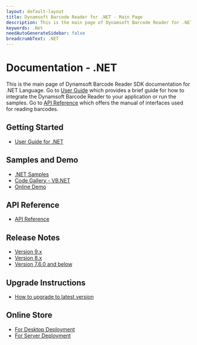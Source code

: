 ```yaml
---
layout: default-layout
title: Dynamsoft Barcode Reader for .NET - Main Page
description: This is the main page of Dynamsoft Barcode Reader for .NET SDK.
keywords: .Net
needAutoGenerateSidebar: false
breadcrumbText: .NET
---
```


# Documentation - .NET

This is the main page of Dynamsoft Barcode Reader SDK documentation for .NET Language. Go to [User Guide](#getting-started) which provides a brief guide for how to integrate the Dynamsoft Barcode Reader to your application or run the samples. Go to [API Reference](#api-reference) which offers the manual of interfaces used for reading barcodes.



## Getting Started
- [User Guide for .NET](user-guide.md)

## Samples and Demo

- <a href="https://github.com/Dynamsoft/barcode-reader-dotnet-samples" target="_blank">.NET Samples</a>
- <a href="https://www.dynamsoft.com/barcode-reader/resources/code-gallery/?tag=vb.net" target="_blank">Code Gallery - VB.NET</a>
- <a href="https://demo.dynamsoft.com/barcode-reader/" target="_blank">Online Demo</a>

## API Reference
- [API Reference](api-reference/index.md)

## Release Notes
- [Version 9.x](release-notes/dotnet-9.md)
- [Version 8.x](release-notes/dotnet-8.md)
- [Version 7.6.0 and below](release-notes/dotnet-7.md)

## Upgrade Instructions
- [How to upgrade to latest version](upgrade-instruction.md)

## Online Store

- <a href="https://www.dynamsoft.com/store/dynamsoft-barcode-reader/#desktop" target="_blank">For Desktop Deployment</a>
- <a href="https://www.dynamsoft.com/store/dynamsoft-barcode-reader/#server" target="_blank">For Server Deployment</a>

